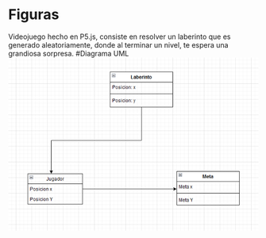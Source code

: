 # Figuras
Videojuego hecho en P5.js, consiste en resolver un laberinto que es generado aleatoriamente, donde al terminar un nivel, te espera una grandiosa sorpresa.
#Diagrama UML
![alt text](https://github.com/MiadosC1/FigurasFork/blob/main/diagrama.png)

